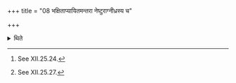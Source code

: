 +++
title = "08 भक्षिताप्यायितमन्तरा नेष्टुराग्नीध्रस्य च"

+++

<details><summary>थिते</summary>

8. After (the Adhvaryu has) placed the goblet out of which the Acchāvāka has drunk and which has been made to swell,[^1] between the Neṣṭr̥'s goblet and the Āgnīdhra's goblet,[^2] (the Adhvaryu and the Pratiprasthātr̥) perform the ritual with the R̥tu-scoops.   

[^1]: See XII.25.24.  

[^2]: See XII.25.27.  
</details>
